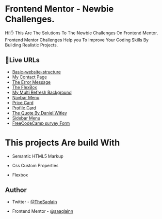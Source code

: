 # Frontend Mentor - Newbie Challenges.

Hi!✋ This Are The Solutions To The Newbie Challenges On Frontend Mentor.
Frontend Mentor Challenges Help you To Improve Your Coding Skills By Building Realistic Projects.
## 🚀Live URLs

- [Basic-website-structure](https://saaqlainn.github.io/Html-and-Css-Essentials/Basic%20Website%20structure)
- [My Contact Page](https://saaqlainn.github.io/Html-and-Css-Essentials/Contact%20page)
- [The Error Message](https://saaqlainn.github.io/Html-and-Css-Essentials/Error%20Message)
- [The FlexBox](https://saaqlainn.github.io/Html-and-Css-Essentials/Flexbox)
- [My Multi Refresh Background](https://saaqlainn.github.io/Html-and-Css-Essentials/Multi-Refresh-background)
- [Navbar Menu](https://saaqlainn.github.io/Html-and-Css-Essentials/Navbar%20menu)
- [Price Card](https://saaqlainn.github.io/Html-and-Css-Essentials/Price%20Card)
- [Profile Card](https://saaqlainn.github.io/Html-and-Css-Essentials/Profile%20card)
- [The Quote By Daniel Witley](https://saaqlainn.github.io/Html-and-Css-Essentials/Quote)
- [Sidebar Menu](https://saaqlainn.github.io/Html-and-Css-Essentials/Sidebar%20menu)
- [FreeCodeCamp survey Form](https://saaqlainn.github.io/Html-and-Css-Essentials/Survey%20form)



  
# This projects Are build With

- Semantic HTML5 Markup

- Css Custom Properties

- Flexbox


## Author

- Twitter - [@TheSaqlain](https://twitter.com/TheSaqlain)

- Frontend Mentor - [@saaqlainn](https://www.frontendmentor.io/home)
